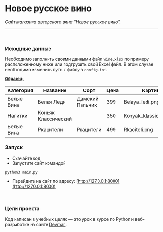 # Новое русское вино

_Сайт магазина авторского вина "Новое русское вино"._
***
<br>

### Исходные данные

Необходимо заполнить своими данными файл `wine.xlsx` по примеру расположенному ниже
или подгрузить свой Excel файл. В этом случае необходимо изменить путь к файлу в `config.ini`.

<span style="text-decoration: underline"><b> <font size="2">Образец:</font></b></span>

| Категория  | Название            | Сорт            | Цена | Картинка                 | Акция                |
|------------|---------------------|-----------------|------|--------------------------|----------------------|
| Белые Вина | Белая Леди          | Дамский Пальчик | 399  | Belaya_ledi.png          | Выгодное Предложение |	
| Напитки    | Коньяк Классический |                 | 350  | Konyak_klassicheskyi.png |                      |
| Белые Вина | Ркацители           | Ркацители       | 499  | Rkaciteli.png            |                      |  


### Запуск


- Скачайте код  
- Запустите сайт командой 
```python
python3 main.py
```
- Перейдите на сайт по адресу: [http://127.0.0.1:8000](http://127.0.0.1:8000)

<br>

### Цели проекта

Код написан в учебных целях — это урок в курсе по Python 
и веб-разработке на сайте [Devman](https://dvmn.org).

